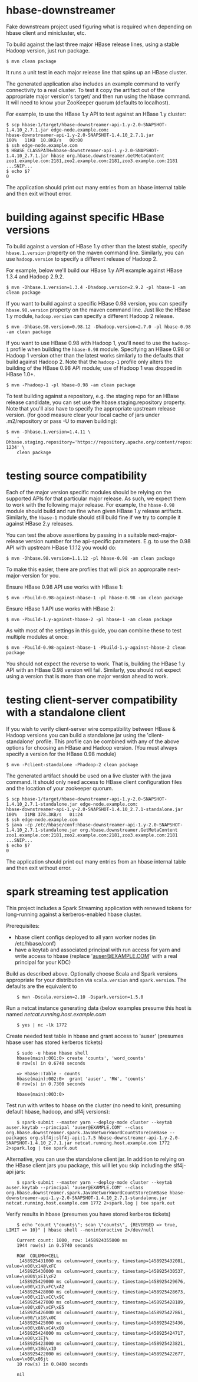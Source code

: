 hbase-downstreamer
==================

Fake downstream project used figuring what is required when depending on hbase client and minicluster, etc.

To build against the last three major HBase release lines, using a stable Hadoop version, just run package.

    $ mvn clean package

It runs a unit test in each major release line that spins up an HBase cluster.

The generated application also includes an example command to verify connectivity to a real cluster.
To test it copy the artifact out of the appropriate major version's target/ and then run using the hbase command. It will need to know
your ZooKeeper quorum (defaults to localhost).

For example, to use the HBase 1.y API to test against an HBase 1.y cluster:

    $ scp hbase-1/target/hbase-downstreamer-api-1.y-2.0-SNAPSHOT-1.4.10_2.7.1.jar edge-node.example.com:
    hbase-downstreamer-api-1.y-2.0-SNAPSHOT-1.4.10_2.7.1.jar                                                             100%   11KB  10.8KB/s   00:00
    $ ssh edge-node.example.com
    $ HBASE_CLASSPATH=hbase-downstreamer-api-1.y-2.0-SNAPSHOT-1.4.10_2.7.1.jar hbase org.hbase.downstreamer.GetMetaContent zoo1.example.com:2181,zoo2.example.com:2181,zoo3.example.com:2181
    ...SNIP...
    $ echo $?
    0


The application should print out many entries from an hbase internal table and then exit without error.

building against specific HBase versions
===============================

To build against a version of HBase 1.y other than the latest stable, specify `hbase.1.version`
property on the maven command line. Similarly, you can use `hadoop.version` to specify a different
release of Hadoop 2.

For example, below we'll build our HBase 1.y API example against HBase 1.3.4 and Hadoop 2.9.2.

    $ mvn -Dhbase.1.version=1.3.4 -Dhadoop.version=2.9.2 -pl hbase-1 -am clean package

If you want to build against a specific HBase 0.98 version, you can specify `hbase.98.version` property
on the maven command line. Just like the HBase 1.y module, `hadoop.version` can specify a different
Hadoop 2 release.

    $ mvn -Dhbase.98.version=0.98.12 -Dhadoop.version=2.7.0 -pl hbase-0.98 -am clean package

If you want to use HBase 0.98 with Hadoop 1, you'll need to use the `hadoop-1` profile when building
the `hbase-0.98` module. Specifying an HBase 0.98 or Hadoop 1 version other than the latest works
similarly to the defaults that build against Hadoop 2. Note that the `hadoop-1` profile only alters
the building of the HBase 0.98 API module; use of Hadoop 1 was dropped in HBase 1.0+.

    $ mvn -Phadoop-1 -pl hbase-0.98 -am clean package

To test building against a repository, e.g. the staging repo for an HBase release candidate, you can
set use the hbase.staging.repository property. Note that you'll also have to specify the appropriate
upstream release version. (for good measure clear your local cache of jars under .m2/repository or
pass -U to maven building):

    $ mvn -Dhbase.1.version=1.4.11 \
        -Dhbase.staging.repository='https://repository.apache.org/content/repositories/orgapachehbase-1234' \
        clean package

testing source compatibility
===========================

Each of the major version specific modules should be relying on the supported APIs for that particular major release. As such, we expect them to work with the following major release. For example, the `hbase-0.98` module should build and run fine when given HBase 1.y release artifacts. Similarly, the `hbase-1` module should still build fine if we try to compile it against HBase 2.y releases.

You can test the above assertions by passing in a suitable next-major-release version number for the api-specific parameters. E.g. to use the 0.98 API with upstream HBase 1.1.12 you would do:

    $ mvn -Dhbase.98.version=1.1.12 -pl hbase-0.98 -am clean package

To make this easier, there are profiles that will pick an appropraite next-major-version for you.

Ensure HBase 0.98 API use works with HBase 1:

    $ mvn -Pbuild-0.98-against-hbase-1 -pl hbase-0.98 -am clean package

Ensure HBase 1 API use works with HBase 2:

    $ mvn -Pbuild-1.y-against-hbase-2 -pl hbase-1 -am clean package

As with most of the settings in this guide, you can combine these to test multiple modules at once:

    $ mvn -Pbuild-0.98-against-hbase-1 -Pbuild-1.y-against-hbase-2 clean package

You should not expect the reverse to work. That is, building the HBase 1.y API with an HBase 0.98 version will fail. Similarly, you should not expect using a version that is more than one major version ahead to work.

testing client-server compatibility with a standalone client
============================================================

If you wish to verify client-server wire compatibility between HBase & Hadoop versions you can
build a standalone jar using the 'client-standalone' profile. This profile can be combined with any of the
above options for choosing an HBase and Hadoop version. (You must always specify a version for the HBase 0.98 module)

    $ mvn -Pclient-standalone -Phadoop-2 clean package

The generated artifact should be used on a live cluster with the java command. It should only need
access to HBase client configuration files and the location of your zookeeper quorum.

    $ scp hbase-1/target/hbase-downstreamer-api-1.y-2.0-SNAPSHOT-1.4.10_2.7.1-standalone.jar edge-node.example.com:
    hbase-downstreamer-api-1.y-2.0-SNAPSHOT-1.4.10_2.7.1-standalone.jar                                                  100%   31MB 378.3KB/s   01:24
    $ ssh edge-node.example.com
    $ java -cp /etc/hbase/conf:hbase-downstreamer-api-1.y-2.0-SNAPSHOT-1.4.10_2.7.1-standalone.jar org.hbase.downstreamer.GetMetaContent zoo1.example.com:2181,zoo2.example.com:2181,zoo3.example.com:2181
    ...SNIP...
    $ echo $?
    0

The application should print out many entries from an hbase internal table and then exit without error.

spark streaming test application
================================

This project includes a Spark Streaming application with renewed tokens for long-running against a kerberos-enabled hbase cluster.

Prerequisites:
    
  - hbase client configs deployed to all yarn worker nodes (in /etc/hbase/conf)
  - have a keytab and associated principal with run access for yarn and write access to hbase (replace 'auser@EXAMPLE.COM' with a real principal for your KDC)

Build as described above. Optionally choose Scala and Spark versions appropriate for your distribution via `scala.version` and `spark.version`. The defaults are the equivalent to
    
        $ mvn -Dscala.version=2.10 -Dspark.version=1.5.0
    
Run a netcat instance generating data (below examples presume this host is named _netcat.running.host.example.com_
    
        $ yes | nc -lk 1772

Create needed test table in hbase and grant access to 'auser' (presumes hbase user has stored kerberos tickets)

        $ sudo -u hbase hbase shell
        hbase(main):001:0> create 'counts', 'word_counts'
        0 row(s) in 0.6740 seconds

        => Hbase::Table - counts
        hbase(main):002:0>  grant 'auser', 'RW', 'counts'
        0 row(s) in 0.7300 seconds

        hbase(main):003:0>

Test run with writes to hbase on the cluster (no need to kinit, presuming default hbase, hadoop, and slf4j versions):

        $ spark-submit --master yarn --deploy-mode cluster --keytab auser.keytab --principal 'auser@EXAMPLE.COM' --class org.hbase.downstreamer.spark.JavaNetworkWordCountStoreInHBase --packages org.slf4j:slf4j-api:1.7.5 hbase-downstreamer-api-1.y-2.0-SNAPSHOT-1.4.10_2.7.1.jar netcat.running.host.example.com 1772 2>spark.log | tee spark.out

Alternative, you can use the standalone client jar. In addition to relying on the HBase client jars you package, this will let you skip including the slf4j-api jars:

        $ spark-submit --master yarn --deploy-mode cluster --keytab auser.keytab --principal 'auser@EXAMPLE.COM' --class org.hbase.downstreamer.spark.JavaNetworkWordCountStoreInHBase hbase-downstreamer-api-1.y-2.0-SNAPSHOT-1.4.10_2.7.1-standalone.jar netcat.running.host.example.com 1772 2>spark.log | tee spark.out

Verify results in hbase (presumes you have stored kerberos tickets)

        $ echo "count \"counts\"; scan \"counts\", {REVERSED => true, LIMIT => 10}" | hbase shell --noninteractive 2>/dev/null

        Current count: 1000, row: 1458924355000 ms
        1944 row(s) in 0.5740 seconds

        ROW  COLUMN+CELL
         1458925431000 ms column=word_counts:y, timestamp=1458925432081, value=\x00\x14@\xFC
         1458925430000 ms column=word_counts:y, timestamp=1458925430537, value=\x00$\xE1\xF2
         1458925429000 ms column=word_counts:y, timestamp=1458925429676, value=\x00\x13\xFC\xA2
         1458925428000 ms column=word_counts:y, timestamp=1458925428673, value=\x00\x11\xCC\x9C
         1458925427000 ms column=word_counts:y, timestamp=1458925428189, value=\x00\x07\xCF\xE5
         1458925426000 ms column=word_counts:y, timestamp=1458925427861, value=\x00/\x18\x0C
         1458925425000 ms column=word_counts:y, timestamp=1458925425436, value=\x00\x0A\xC4\x0D
         1458925424000 ms column=word_counts:y, timestamp=1458925424717, value=\x00\x1E}%
         1458925423000 ms column=word_counts:y, timestamp=1458925423821, value=\x00\x1B&\x1D
         1458925422000 ms column=word_counts:y, timestamp=1458925422677, value=\x00\x06jt
        10 row(s) in 0.0400 seconds

        nil

